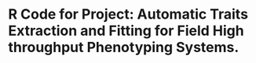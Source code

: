 # R Code for Project: Automatic Traits Extraction and Fitting for Field High throughput Phenotyping Systems.
